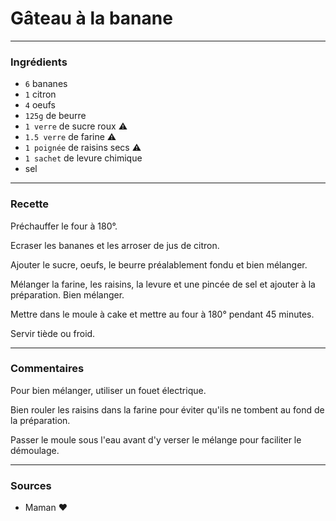 # Gâteau à la banane

---

### Ingrédients

[//]: # (FIXME: replace units of measurement)

* `6` bananes
* `1` citron
* `4` oeufs
* `125g` de beurre
* `1 verre` de sucre roux :warning:
* `1.5 verre` de farine :warning:
* `1 poignée` de raisins secs :warning:
* `1 sachet` de levure chimique
* sel

---

### Recette

Préchauffer le four à 180°.

Ecraser les bananes et les arroser de jus de citron.

Ajouter le sucre, oeufs, le beurre préalablement fondu et bien mélanger.

Mélanger la farine, les raisins, la levure et une pincée de sel et ajouter à la préparation. Bien mélanger.

Mettre dans le moule à cake et mettre au four à 180° pendant 45 minutes.

Servir tiède ou froid.

---

### Commentaires

Pour bien mélanger, utiliser un fouet électrique.

Bien rouler les raisins dans la farine pour éviter qu'ils ne tombent au fond de la préparation.

Passer le moule sous l'eau avant d'y verser le mélange pour faciliter le démoulage.

---

### Sources

* Maman :heart:

